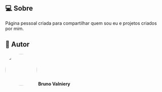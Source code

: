 ## 💻 Sobre

Página pessoal criada para compartilhar quem sou eu e projetos criados por mim.

## 🦸 Autor

 <img style="border-radius: 50%;" src="https://avatars.githubusercontent.com/u/8335305?v=4" width="100px;" alt=""/>
 <b>Bruno Valniery</b>
 <br/><br/>



